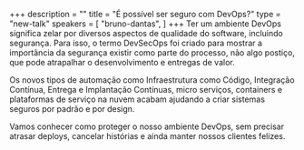 +++
description = ""
title = "É possível ser seguro com DevOps?"
type = "new-talk"
speakers = [
        "bruno-dantas",
]
+++
Ter um ambiente DevOps significa zelar por diversos aspectos de qualidade do software, incluindo segurança. Para isso, o termo DevSecOps foi criado para mostrar a importância da segurança existir como parte do processo, não algo postiço, que pode atrapalhar o desenvolvimento e entregas de valor. 

Os novos tipos de automação como Infraestrutura como Código, Integração Contínua, Entrega e Implantação Contínuas, micro serviços, containers e plataformas de serviço na nuvem acabam ajudando a criar sistemas seguros por padrão e por design. 

Vamos conhecer como proteger o nosso ambiente DevOps, sem precisar atrasar deploys, cancelar histórias e ainda manter nossos clientes felizes.